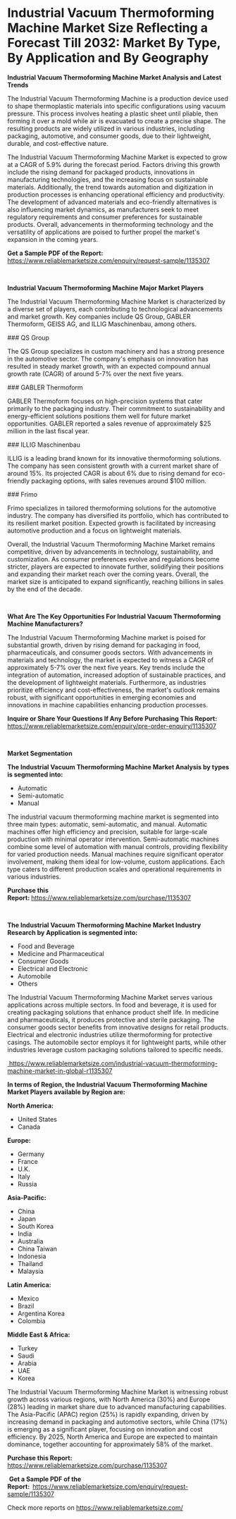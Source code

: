 <p><h1>Industrial Vacuum Thermoforming Machine Market Size Reflecting a Forecast Till 2032: Market By Type, By Application and By Geography</h1></p><p><strong>Industrial Vacuum Thermoforming Machine Market Analysis and Latest Trends</strong></p>
<p><p>The Industrial Vacuum Thermoforming Machine is a production device used to shape thermoplastic materials into specific configurations using vacuum pressure. This process involves heating a plastic sheet until pliable, then forming it over a mold while air is evacuated to create a precise shape. The resulting products are widely utilized in various industries, including packaging, automotive, and consumer goods, due to their lightweight, durable, and cost-effective nature.</p><p>The Industrial Vacuum Thermoforming Machine Market is expected to grow at a CAGR of 5.9% during the forecast period. Factors driving this growth include the rising demand for packaged products, innovations in manufacturing technologies, and the increasing focus on sustainable materials. Additionally, the trend towards automation and digitization in production processes is enhancing operational efficiency and productivity. The development of advanced materials and eco-friendly alternatives is also influencing market dynamics, as manufacturers seek to meet regulatory requirements and consumer preferences for sustainable products. Overall, advancements in thermoforming technology and the versatility of applications are poised to further propel the market's expansion in the coming years.</p></p>
<p><strong>Get a Sample PDF of the Report:&nbsp;</strong> <a href="https://www.reliablemarketsize.com/enquiry/request-sample/1135307?utm_campaign=3094&utm_medium=2&utm_source=Github&utm_content=ia&utm_term=25032025&utm_id=industrial-vacuum-thermoforming-machine">https://www.reliablemarketsize.com/enquiry/request-sample/1135307</a></p>
<p>&nbsp;</p>
<p><strong>Industrial Vacuum Thermoforming Machine Major Market Players</strong></p>
<p><p>The Industrial Vacuum Thermoforming Machine Market is characterized by a diverse set of players, each contributing to technological advancements and market growth. Key companies include QS Group, GABLER Thermoform, GEISS AG, and ILLIG Maschinenbau, among others.</p><p>### QS Group</p><p>The QS Group specializes in custom machinery and has a strong presence in the automotive sector. The company's emphasis on innovation has resulted in steady market growth, with an expected compound annual growth rate (CAGR) of around 5-7% over the next five years. </p><p>### GABLER Thermoform</p><p>GABLER Thermoform focuses on high-precision systems that cater primarily to the packaging industry. Their commitment to sustainability and energy-efficient solutions positions them well for future market opportunities. GABLER reported a sales revenue of approximately $25 million in the last fiscal year.</p><p>### ILLIG Maschinenbau</p><p>ILLIG is a leading brand known for its innovative thermoforming solutions. The company has seen consistent growth with a current market share of around 15%. Its projected CAGR is about 6% due to rising demand for eco-friendly packaging options, with sales revenues around $100 million.</p><p>### Frimo</p><p>Frimo specializes in tailored thermoforming solutions for the automotive industry. The company has diversified its portfolio, which has contributed to its resilient market position. Expected growth is facilitated by increasing automotive production and a focus on lightweight materials.</p><p>Overall, the Industrial Vacuum Thermoforming Machine Market remains competitive, driven by advancements in technology, sustainability, and customization. As consumer preferences evolve and regulations become stricter, players are expected to innovate further, solidifying their positions and expanding their market reach over the coming years. Overall, the market size is anticipated to expand significantly, reaching billions in sales by the end of the decade.</p></p>
<p>&nbsp;</p>
<p><strong>What Are The Key Opportunities For Industrial Vacuum Thermoforming Machine Manufacturers?</strong></p>
<p><p>The Industrial Vacuum Thermoforming Machine market is poised for substantial growth, driven by rising demand for packaging in food, pharmaceuticals, and consumer goods sectors. With advancements in materials and technology, the market is expected to witness a CAGR of approximately 5-7% over the next five years. Key trends include the integration of automation, increased adoption of sustainable practices, and the development of lightweight materials. Furthermore, as industries prioritize efficiency and cost-effectiveness, the market's outlook remains robust, with significant opportunities in emerging economies and innovations in machine capabilities enhancing production processes.</p></p>
<p><strong>Inquire or Share Your Questions If Any Before Purchasing This Report:</strong> <a href="https://www.reliablemarketsize.com/enquiry/pre-order-enquiry/1135307?utm_campaign=3094&utm_medium=2&utm_source=Github&utm_content=ia&utm_term=25032025&utm_id=industrial-vacuum-thermoforming-machine">https://www.reliablemarketsize.com/enquiry/pre-order-enquiry/1135307</a></p>
<p>&nbsp;</p>
<p><strong>Market Segmentation</strong></p>
<p><strong>The Industrial Vacuum Thermoforming Machine Market Analysis by types is segmented into:</strong></p>
<p><ul><li>Automatic</li><li>Semi-automatic</li><li>Manual</li></ul></p>
<p><p>The industrial vacuum thermoforming machine market is segmented into three main types: automatic, semi-automatic, and manual. Automatic machines offer high efficiency and precision, suitable for large-scale production with minimal operator intervention. Semi-automatic machines combine some level of automation with manual controls, providing flexibility for varied production needs. Manual machines require significant operator involvement, making them ideal for low-volume, custom applications. Each type caters to different production scales and operational requirements in various industries.</p></p>
<p><strong>Purchase this Report:&nbsp;</strong><a href="https://www.reliablemarketsize.com/purchase/1135307?utm_campaign=3094&utm_medium=2&utm_source=Github&utm_content=ia&utm_term=25032025&utm_id=industrial-vacuum-thermoforming-machine">https://www.reliablemarketsize.com/purchase/1135307</a></p>
<p>&nbsp;</p>
<p><strong>The Industrial Vacuum Thermoforming Machine Market Industry Research by Application is segmented into:</strong></p>
<p><ul><li>Food and Beverage</li><li>Medicine and Pharmaceutical</li><li>Consumer Goods</li><li>Electrical and Electronic</li><li>Automobile</li><li>Others</li></ul></p>
<p><p>The Industrial Vacuum Thermoforming Machine Market serves various applications across multiple sectors. In food and beverage, it is used for creating packaging solutions that enhance product shelf life. In medicine and pharmaceuticals, it produces protective and sterile packaging. The consumer goods sector benefits from innovative designs for retail products. Electrical and electronic industries utilize thermoforming for protective casings. The automobile sector employs it for lightweight parts, while other industries leverage custom packaging solutions tailored to specific needs.</p></p>
<p><a href="https://www.reliablemarketsize.com/industrial-vacuum-thermoforming-machine-market-in-global-r1135307?utm_campaign=3094&utm_medium=2&utm_source=Github&utm_content=ia&utm_term=25032025&utm_id=industrial-vacuum-thermoforming-machine">&nbsp;https://www.reliablemarketsize.com/industrial-vacuum-thermoforming-machine-market-in-global-r1135307</a></p>
<p><strong>In terms of Region, the Industrial Vacuum Thermoforming Machine Market Players available by Region are:</strong></p>
<p>
    <p> <strong> North America: </strong>
        <ul>
            <li>United States</li>
            <li>Canada</li>
        </ul>
        </p> 
    <p> <strong> Europe: </strong>
        <ul>
            <li>Germany</li>
            <li>France</li>
            <li>U.K.</li>
            <li>Italy</li>
            <li>Russia</li>
        </ul>
        </p> 
    <p> <strong> Asia-Pacific: </strong>
        <ul>
            <li>China</li>
            <li>Japan</li>
            <li>South Korea</li>
            <li>India</li>
            <li>Australia</li>
            <li>China Taiwan</li>
            <li>Indonesia</li>
            <li>Thailand</li>
            <li>Malaysia</li>
        </ul>
        </p> 
    <p> <strong> Latin America: </strong>
        <ul>
            <li>Mexico</li>
            <li>Brazil</li>
            <li>Argentina Korea</li>
            <li>Colombia</li>
        </ul>
        </p> 
    <p> <strong> Middle East & Africa: </strong>
        <ul>
            <li>Turkey</li>
            <li>Saudi</li>
            <li>Arabia</li>
            <li>UAE</li>
            <li>Korea</li>
        </ul>
    </p>
    </p>
<p><p>The Industrial Vacuum Thermoforming Machine Market is witnessing robust growth across various regions, with North America (30%) and Europe (28%) leading in market share due to advanced manufacturing capabilities. The Asia-Pacific (APAC) region (25%) is rapidly expanding, driven by increasing demand in packaging and automotive sectors, while China (17%) is emerging as a significant player, focusing on innovation and cost efficiency. By 2025, North America and Europe are expected to maintain dominance, together accounting for approximately 58% of the market.</p></p>
<p><strong>Purchase this Report: </strong><a href="https://www.reliablemarketsize.com/purchase/1135307?utm_campaign=3094&utm_medium=2&utm_source=Github&utm_content=ia&utm_term=25032025&utm_id=industrial-vacuum-thermoforming-machine">https://www.reliablemarketsize.com/purchase/1135307</a></p>
<p>&nbsp;<strong>Get a Sample PDF of the Report:&nbsp;&nbsp;</strong><a href="https://www.reliablemarketsize.com/enquiry/request-sample/1135307?utm_campaign=3094&utm_medium=2&utm_source=Github&utm_content=ia&utm_term=25032025&utm_id=industrial-vacuum-thermoforming-machine">https://www.reliablemarketsize.com/enquiry/request-sample/1135307</a></p>
<p><strong></strong></p>
<p>Check more reports on <a href="https://www.reliablemarketsize.com/?utm_campaign=3094&utm_medium=2&utm_source=Github&utm_content=ia&utm_term=25032025&utm_id=industrial-vacuum-thermoforming-machine">https://www.reliablemarketsize.com/</a></p>
